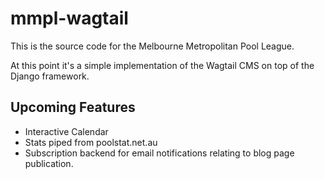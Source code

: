 # mmpl-wagtail

This is the source code for the Melbourne Metropolitan Pool League.

At this point it's a simple implementation of the Wagtail CMS on top of the Django framework.

## Upcoming Features
* Interactive Calendar
* Stats piped from poolstat.net.au
* Subscription backend for email notifications relating to blog page publication.

